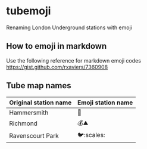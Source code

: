 # tubemoji
Renaming London Underground stations with emoji

## How to emoji in markdown
Use the following reference for markdown emoji codes
https://gist.github.com/rxaviers/7360908

## Tube map names
| Original station name | Emoji station name  |
| --------------------- | ------------------------- |
| Hammersmith           | :hammer:                  |
| Richmond              | :moneybag::mountain:      |
| Ravenscourt Park      | :bird::scales:
